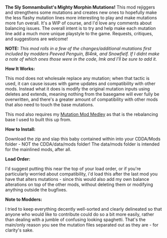 **The Sly Somnambulist's Mighty Morphin Mutations!**
 This mod rejiggers and strengthens some mutations and creates new ones to hopefully make the less flashy mutation lines more interesting to play and make mutations more fun overall.  It's a WIP of course, and I'd love any comments about balancing issues.  The overall intent is to try and help make each mutation line add a much more unique playstyle to the game. Requests, critiques, and suggestions are welcome!

**NOTE:**  *This mod rolls in a few of the changes/additional mutations first included by modders Peeved Penguin, Bl4nk, and Snowfielf.  If I didnt make a note of which ones those were in the code, lmk and I'll be sure to add it.*


**How It Works:**

This mod does not wholesale replace any mutation; when that tactic is used, it can cause issues with game updates and compatibility with other mods. Instead what it does is modify the original mutation inputs using deletes and extends, meaning nothing from the basegame will ever fully be overwritten, and there's a greater amount of compatibility with other mods that also need to touch the base mutations.

This mod also requires my [Mutation Mod Medley](https://github.com/captainsawbones/Sly_Mutation_Mod_Medley) as that is the rebalancing base I used to built this up from.


**How to Install:**

Download the zip and slap this baby contained within into your CDDA/Mods folder - NOT the CDDA/data/mods folder! The data/mods folder is intended for the mainlined mods, after all.


**Load Order:**

I'd suggest putting this near the top of your load order, or if you're particularly worried about compatibility, i'd load this after the last mod you have that alters mutations - since this would also add my own balance alterations on top of the other mods, without deleting them or modifying anything outside the bugfixes.


**Note to Modders:**

I tried to keep everything decently well-sorted and clearly delineated so that anyone who would like to contribute could do so a bit more easily, rather than dealing with a jumble of confusing looking spaghetti. That's the main/only reason you see the mutation files separated out as they are - for clarity's sake.
